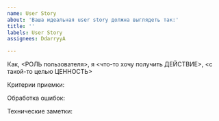 ```yaml
---
name: User Story
about: 'Ваша идеальная user story должна выглядеть так:'
title: ''
labels: User Story
assignees: DdarryyA

---
```


Как, <РОЛЬ пользователя>, я <что-то хочу получить ДЕЙСТВИЕ>, <с такой-то целью ЦЕННОСТЬ>

Критерии приемки:

Обработка ошибок:

Технические заметки:
